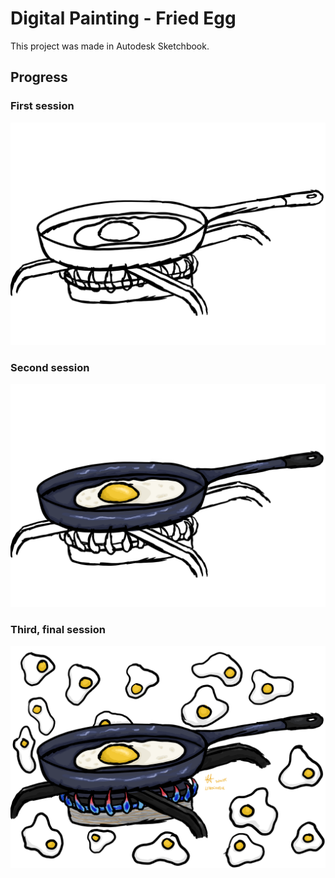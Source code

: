 # Digital Painting - Fried Egg
This project was made in Autodesk Sketchbook.

## Progress

### First session
![Fried egg](egg-Lenochodik-ok.png)

### Second session
![Fried egg](EGG-LENOCHODIK-2.png)

### Third, final session
![Hamburger](EGG_LENOCHODIK_FINAL.png)
